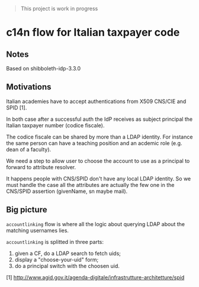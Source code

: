 > This project is work in progress

# c14n flow for Italian taxpayer code

## Notes

Based on shibboleth-idp-3.3.0

## Motivations

Italian academies have to accept authentications 
from X509 CNS/CIE and SPID [1].

In both case after a successful auth the IdP receives as subject 
principal the Italian taxpayer number (codice fiscale).

The codice fiscale can be shared by more than a LDAP identity. 
For instance the same person can have a teaching position and 
an acdemic role (e.g. dean of a faculty).

We need a step to allow user to choose the account to use as 
a principal to forward to attribute resolver.

It happens people with CNS/SPID don't have any local LDAP identity. 
So we must handle the case all the attributes are actually the 
few one in the CNS/SPID assertion (givenName, sn maybe mail).

## Big picture

`accountlinking` flow is where all the logic about 
 querying LDAP about the matching usernames lies. 

`accountlinking` is splitted in three parts:

 1. given a CF, do a LDAP search to fetch uids;
 2. display a "choose-your-uid" form;
 3. do a principal switch with the choosen uid.
 
 
 [1] http://www.agid.gov.it/agenda-digitale/infrastrutture-architetture/spid
